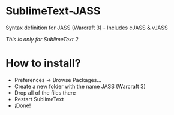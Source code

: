 SublimeText-JASS
================

Syntax definition for JASS (Warcraft 3) - Includes cJASS &amp; vJASS

*This is only for SublimeText 2*

How to install?
===============

* Preferences -> Browse Packages...
* Create a new folder with the name JASS (Warcraft 3)
* Drop all of the files there
* Restart SublimeText
* ¡Done!